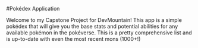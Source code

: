 #Pokédex Application

Welcome to my Capstone Project for DevMountain! This app is a simple pokédex that will give you the base stats and potential abilities for any available pokémon in the pokéverse. This is a pretty comprehensive list and is up-to-date with even the most recent mons (1000+!)